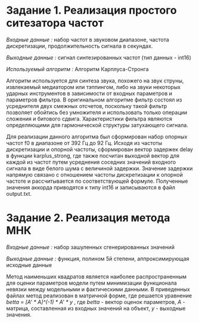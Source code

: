 # Задание 1. Реализация простого ситезатора частот

*Входные данные :*   набор частот в звуковом диапазоне, частота дискретизации, продолжительность сигнала в секундах.

*Выходные данные :*  сигнал синтезированных частот (тип данных - int16)

*Используемый алгоритм :* Алгоритм Карплуса-Стронга

Алгоритм используется для синтеза звука, похожего на звук струны, извлекаемый медиатором или тэппингом, либо на звуки некоторых ударных инструментов в зависимости от входных параметров и параметров фильтра. В оригинальном алгоритме фильтр состоял из усреднителя двух смежных отсчетов, поскольку такой фильтр позволяет обойтись без умножителя и использовать только операции сложения и битового сдвига. Характеристики фильтра являются определяющими для гармонической структуры затухающего сигнала.

Для реализации данного алгоритма был сформирован набор опорных частот f0 в диапазоне от 392 Гц до 92 Гц. Исходя из частоты дискретизации и опорной частоты, сформирован вектор задержек delay в функции karplus_strong, где также посчитан выходной вектор для каждой из частот путем усреднения соседних значений входного сигнала в виде белого шума с величиной задержки. Значение задержки напрямую связано с отношением частоты дискретизации к опорной частоте и рассчитывается по соответствующей формуле. Полученные значения аккорда приводятся к типу int16 и записываются в файл output.txt.          

# Задание 2. Реализация метода МНК

*Входные данные :*   набор зашуленных сгенерированных значений

*Выходные данные :* функция, полином 5й степени, аппроксимирующая исходные данные

Метод наименьших квадратов является наиболее распространенным  для оценки параметров модели  путем минимизации функционала невязки между модельными и фактическими данными. В приведенных файлах метод реализован в матричной форме, где решается уравнение
*betta = [A' * A]^(-1) * A' * y* ,
где *betta* - вектор оценок параметров,
*А* - матрица, составленная из входных значений на объект, 
*y* - выходные значения.
